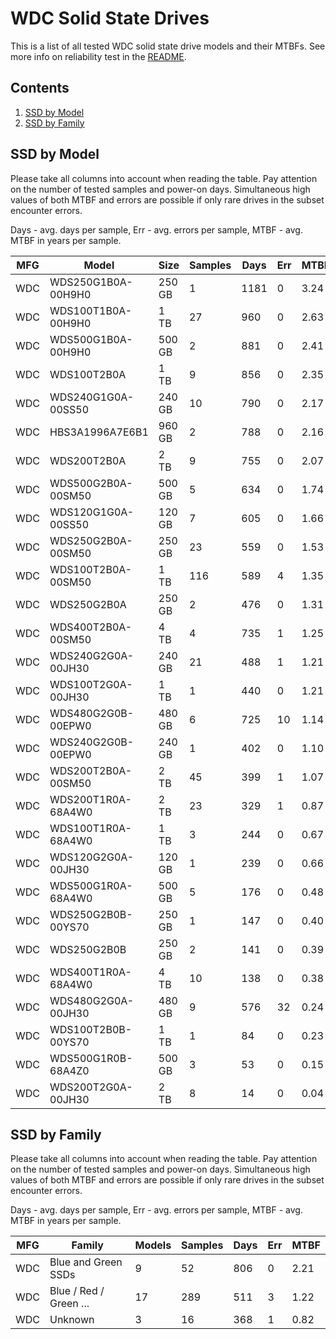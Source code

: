 WDC Solid State Drives
======================

This is a list of all tested WDC solid state drive models and their MTBFs. See
more info on reliability test in the [README](https://github.com/linuxhw/EnterpriseDrive).

Contents
--------

1. [ SSD by Model  ](#ssd-by-model)
2. [ SSD by Family ](#ssd-by-family)

SSD by Model
------------

Please take all columns into account when reading the table. Pay attention on the
number of tested samples and power-on days. Simultaneous high values of both MTBF
and errors are possible if only rare drives in the subset encounter errors.

Days - avg. days per sample,
Err  - avg. errors per sample,
MTBF - avg. MTBF in years per sample.

| MFG       | Model              | Size   | Samples | Days  | Err   | MTBF |
|-----------|--------------------|--------|---------|-------|-------|------|
| WDC       | WDS250G1B0A-00H9H0 | 250 GB | 1       | 1181  | 0     | 3.24   |
| WDC       | WDS100T1B0A-00H9H0 | 1 TB   | 27      | 960   | 0     | 2.63   |
| WDC       | WDS500G1B0A-00H9H0 | 500 GB | 2       | 881   | 0     | 2.41   |
| WDC       | WDS100T2B0A        | 1 TB   | 9       | 856   | 0     | 2.35   |
| WDC       | WDS240G1G0A-00SS50 | 240 GB | 10      | 790   | 0     | 2.17   |
| WDC       | HBS3A1996A7E6B1    | 960 GB | 2       | 788   | 0     | 2.16   |
| WDC       | WDS200T2B0A        | 2 TB   | 9       | 755   | 0     | 2.07   |
| WDC       | WDS500G2B0A-00SM50 | 500 GB | 5       | 634   | 0     | 1.74   |
| WDC       | WDS120G1G0A-00SS50 | 120 GB | 7       | 605   | 0     | 1.66   |
| WDC       | WDS250G2B0A-00SM50 | 250 GB | 23      | 559   | 0     | 1.53   |
| WDC       | WDS100T2B0A-00SM50 | 1 TB   | 116     | 589   | 4     | 1.35   |
| WDC       | WDS250G2B0A        | 250 GB | 2       | 476   | 0     | 1.31   |
| WDC       | WDS400T2B0A-00SM50 | 4 TB   | 4       | 735   | 1     | 1.25   |
| WDC       | WDS240G2G0A-00JH30 | 240 GB | 21      | 488   | 1     | 1.21   |
| WDC       | WDS100T2G0A-00JH30 | 1 TB   | 1       | 440   | 0     | 1.21   |
| WDC       | WDS480G2G0B-00EPW0 | 480 GB | 6       | 725   | 10    | 1.14   |
| WDC       | WDS240G2G0B-00EPW0 | 240 GB | 1       | 402   | 0     | 1.10   |
| WDC       | WDS200T2B0A-00SM50 | 2 TB   | 45      | 399   | 1     | 1.07   |
| WDC       | WDS200T1R0A-68A4W0 | 2 TB   | 23      | 329   | 1     | 0.87   |
| WDC       | WDS100T1R0A-68A4W0 | 1 TB   | 3       | 244   | 0     | 0.67   |
| WDC       | WDS120G2G0A-00JH30 | 120 GB | 1       | 239   | 0     | 0.66   |
| WDC       | WDS500G1R0A-68A4W0 | 500 GB | 5       | 176   | 0     | 0.48   |
| WDC       | WDS250G2B0B-00YS70 | 250 GB | 1       | 147   | 0     | 0.40   |
| WDC       | WDS250G2B0B        | 250 GB | 2       | 141   | 0     | 0.39   |
| WDC       | WDS400T1R0A-68A4W0 | 4 TB   | 10      | 138   | 0     | 0.38   |
| WDC       | WDS480G2G0A-00JH30 | 480 GB | 9       | 576   | 32    | 0.24   |
| WDC       | WDS100T2B0B-00YS70 | 1 TB   | 1       | 84    | 0     | 0.23   |
| WDC       | WDS500G1R0B-68A4Z0 | 500 GB | 3       | 53    | 0     | 0.15   |
| WDC       | WDS200T2G0A-00JH30 | 2 TB   | 8       | 14    | 0     | 0.04   |

SSD by Family
-------------

Please take all columns into account when reading the table. Pay attention on the
number of tested samples and power-on days. Simultaneous high values of both MTBF
and errors are possible if only rare drives in the subset encounter errors.

Days - avg. days per sample,
Err  - avg. errors per sample,
MTBF - avg. MTBF in years per sample.

| MFG       | Family                 | Models | Samples | Days  | Err   | MTBF |
|-----------|------------------------|--------|---------|-------|-------|------|
| WDC       | Blue and Green SSDs    | 9      | 52      | 806   | 0     | 2.21   |
| WDC       | Blue / Red / Green ... | 17     | 289     | 511   | 3     | 1.22   |
| WDC       | Unknown                | 3      | 16      | 368   | 1     | 0.82   |
